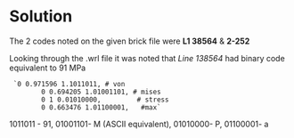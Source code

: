 # Solution

The 2 codes noted on the given brick file were  **L1 38564** & **2-252**

Looking through the .wrl file it was noted that *Line 138564* had binary code equivalent to 91 MPa

     `0 0.971596 1.1011011, # von
			0 0.694205 1.01001101, # mises
			0 1 0.01010000,         # stress
			0 0.663476 1.01100001,   #max`
      
1011011 - 91,
01001101- M (ASCII equivalent),
01010000- P,
01100001- a

